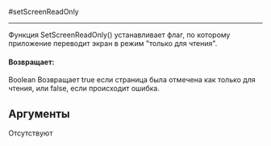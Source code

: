 #setScreenReadOnly

---

Функция SetScreenReadOnly() устанавливает флаг, по которому приложение переводит экран в режим "только для чтения".

#### Возвращает:

Boolean
Возвращает true если страница была отмечена как только для чтения, или false, если происходит ошибка.

## Аргументы

Отсутствуют


